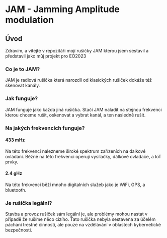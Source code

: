 # JAM - Jamming Amplitude modulation
## Úvod
Zdravím, a vítejte v repozitáři mojí rušičky JAM kterou jsem sestavil a představil jako můj projekt pro EO2023
### Co je to JAM?
JAM je radiová rušička která narozdíl od klasických rušiček dokáže též skenovat kanály.
### Jak funguje?
JAM funguje jako každá jiná rušička. Stačí JAM naladit na stejnou frekvenci kterou chceme rušit, oskenovat a vybrat kanál, a ten následně rušit.
### Na jakých frekvencích funguje?
#### 433 mHz
Na této frekvenci nalezneme široké spektrum zařízeních na dalkové ovládání. Běžně na této frekvenci operují vysílačky, dálkové ovladače, a IoT prvky.
#### 2.4 gHz
Na této frekvenci běží mnoho digitalních služeb jako je WiFi, GPS, a bluetooth.
### Je rušička legální?
Stavba a provoz rušiček sám legální je, ale problémy mohou nastat v případě že rušíme něco cizího. Tato rušička nebyla sestavena za účelém páchání trestné činnosti, ale pouze na vzdělávání v oblastech kybernetické bezpečnosti.
